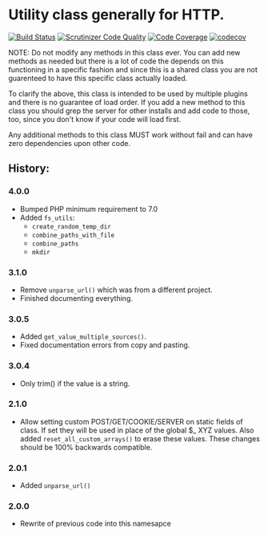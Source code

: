 # Utility class generally for HTTP.

[![Build Status](https://travis-ci.org/vendi-advertising/vendi-shared-utils.svg?branch=master)](https://travis-ci.org/vendi-advertising/vendi-shared-utils)
[![Scrutinizer Code Quality](https://scrutinizer-ci.com/g/vendi-advertising/vendi-shared-utils/badges/quality-score.png?b=master)](https://scrutinizer-ci.com/g/vendi-advertising/vendi-shared-utils/?branch=master)
[![Code Coverage](https://scrutinizer-ci.com/g/vendi-advertising/vendi-shared-utils/badges/coverage.png?b=master)](https://scrutinizer-ci.com/g/vendi-advertising/vendi-shared-utils/?branch=master)
[![codecov](https://codecov.io/gh/vendi-advertising/vendi-shared-utils/branch/master/graph/badge.svg)](https://codecov.io/gh/vendi-advertising/vendi-shared-utils)

NOTE: Do not modify any methods in this class ever. You can add new methods as needed but there is a lot of code the depends on this functioning in a specific fashion and since this is a shared class you are not guarenteed to have this specific class actually loaded.

To clarify the above, this class is intended to be used by multiple plugins and there is no guarantee of load order. If you add a new method to this class you should grep the server for other installs and add code to those, too, since you don't know if your code will load first.

Any additional methods to this class MUST work without fail and can have zero dependencies upon other code.

## History:

### 4.0.0
 - Bumped PHP minimum requirement to 7.0
 - Added `fs_utils`:
   - `create_random_temp_dir`
   - `combine_paths_with_file`
   - `combine_paths`
   - `mkdir`


### 3.1.0
 - Remove `unparse_url()` which was from a different project.
 - Finished documenting everything.

### 3.0.5
 - Added `get_value_multiple_sources()`.
 - Fixed documentation errors from copy and pasting.

### 3.0.4
 - Only trim() if the value is a string.

### 2.1.0
 - Allow setting custom POST/GET/COOKIE/SERVER on static fields of class. If set they will be used in place of the global $_ XYZ values. Also added `reset_all_custom_arrays()` to erase these values. These changes should be 100% backwards compatible.

### 2.0.1
 - Added `unparse_url()`

### 2.0.0
 - Rewrite of previous code into this namesapce
